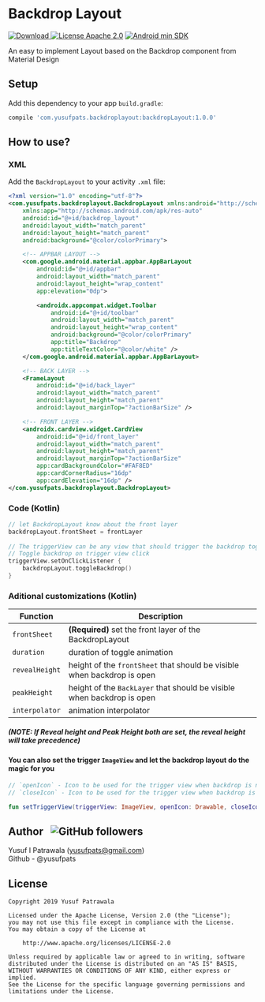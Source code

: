 # Backdrop Layout

<!--[![Version](https://img.shields.io/badge/Version-1.0.0-brightgreen.svg?style=flat)](https://github.com/yusufpats/backdrop)-->
[ ![Download](https://api.bintray.com/packages/yusufpats/BackdropLayout/backdropLayout/images/download.svg) ](https://bintray.com/yusufpats/BackdropLayout/backdropLayout/_latestVersion)
[![License Apache 2.0](https://img.shields.io/badge/License-Apache%202.0-blue)](https://opensource.org/licenses/Apache-2.0)
[![Android min SDK](https://img.shields.io/badge/Android%20Min%20SDK-14-brightgreen)](https://bintray.com/yusufpats/BackdropLayout/backdropLayout/_latestVersion)
<!--[![HitCount](http://hits.dwyl.io/yusufpats/yusufpats/backdrop.svg)](http://hits.dwyl.io/yusufpats/yusufpats/backdrop)-->

An easy to implement Layout based on the Backdrop component from Material Design

## Setup
Add this dependency to your app `build.gradle`:
```bash
compile 'com.yusufpats.backdroplayout:backdropLayout:1.0.0'
```

## How to use?
### XML
Add the `BackdropLayout` to your activity `.xml` file:
```xml
<?xml version="1.0" encoding="utf-8"?>
<com.yusufpats.backdroplayout.BackdropLayout xmlns:android="http://schemas.android.com/apk/res/android"
    xmlns:app="http://schemas.android.com/apk/res-auto"
    android:id="@+id/backdrop_layout"
    android:layout_width="match_parent"
    android:layout_height="match_parent"
    android:background="@color/colorPrimary">

    <!-- APPBAR LAYOUT -->
    <com.google.android.material.appbar.AppBarLayout
        android:id="@+id/appbar"
        android:layout_width="match_parent"
        android:layout_height="wrap_content"
        app:elevation="0dp">

        <androidx.appcompat.widget.Toolbar
            android:id="@+id/toolbar"
            android:layout_width="match_parent"
            android:layout_height="wrap_content"
            android:background="@color/colorPrimary"
            app:title="Backdrop"
            app:titleTextColor="@color/white" />
    </com.google.android.material.appbar.AppBarLayout>

    <!-- BACK LAYER -->
    <FrameLayout
        android:id="@+id/back_layer"
        android:layout_width="match_parent"
        android:layout_height="match_parent"
        android:layout_marginTop="?actionBarSize" />

    <!-- FRONT LAYER -->
    <androidx.cardview.widget.CardView
        android:id="@+id/front_layer"
        android:layout_width="match_parent"
        android:layout_height="match_parent"
        android:layout_marginTop="?actionBarSize"
        app:cardBackgroundColor="#FAF8ED"
        app:cardCornerRadius="16dp"
        app:cardElevation="16dp" />
</com.yusufpats.backdroplayout.BackdropLayout>
```
### Code (Kotlin)
```kotlin        
// let BackdropLayout know about the front layer
backdropLayout.frontSheet = frontLayer
        
// The triggerView can be any view that should trigger the backdrop toggle()
// Toggle backdrop on trigger view click
triggerView.setOnClickListener {
    backdropLayout.toggleBackdrop()
}
```

### Aditional customizations (Kotlin)
| Function | Description                    |
| ------------- | ------------------------------ |
| `frontSheet` | **(Required)** set the front layer of the BackdropLayout     |
| `duration` | duration of toggle animation     |
| `revealHeight` | height of the `frontSheet` that should be visible when backdrop is open     |
| `peakHeight` | height of the `BackLayer` that should be visible when backdrop is open     |
| `interpolator` | animation interpolator     |
##### (NOTE: If Reveal height and Peak Height both are set, the reveal height will take precedence)

#### You can also set the trigger `ImageView` and let the backdrop layout do the magic for you
```kotlin
// `openIcon` - Icon to be used for the trigger view when backdrop is not open
// `closeIcon` - Icon to be used for the trigger view when backdrop is open

fun setTriggerView(triggerView: ImageView, openIcon: Drawable, closeIcon: Drawable);
```


## Author  &nbsp;  ![GitHub followers](https://img.shields.io/github/followers/yusufpats?label=Follow&logo=github&style=social)
Yusuf I Patrawala (yusufpats@gmail.com)<br>
Github - @yusufpats

## License
```
Copyright 2019 Yusuf Patrawala

Licensed under the Apache License, Version 2.0 (the "License");
you may not use this file except in compliance with the License.
You may obtain a copy of the License at

    http://www.apache.org/licenses/LICENSE-2.0

Unless required by applicable law or agreed to in writing, software
distributed under the License is distributed on an "AS IS" BASIS,
WITHOUT WARRANTIES OR CONDITIONS OF ANY KIND, either express or implied.
See the License for the specific language governing permissions and
limitations under the License.
```
